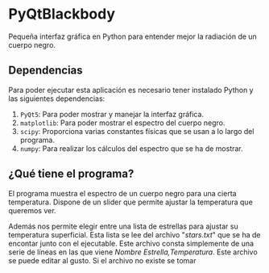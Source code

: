 # PyQtBlackbody

Pequeña interfaz gráfica en Python para entender mejor la radiación de un cuerpo negro.

## Dependencias

Para poder ejecutar esta aplicación es necesario tener instalado Python y las siguientes dependencias:

1. `PyQt5`: Para poder mostrar y manejar la interfaz gráfica.
2. `matplotlib`: Para poder mostrar el espectro del cuerpo negro.
3. `scipy`: Proporciona varias constantes físicas que se usan a lo largo del programa.
4. `numpy`: Para realizar los cálculos del espectro que se ha de mostrar.

## ¿Qué tiene el programa?

El programa muestra el espectro de un cuerpo negro para una cierta temperatura. Dispone de un slider que permite ajustar la temperatura que queremos ver.

Además nos permite elegir entre una lista de estrellas para ajustar su temperatura superficial. Esta lista se lee del archivo "*stars.txt*" que se ha de encontar junto con el ejecutable. Este archivo consta simplemente de una serie de líneas en las que viene *Nombre Estrella,Temperatura*. Este archivo se puede editar al gusto. Si el archivo no existe se tomar
